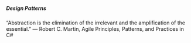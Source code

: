 ##### Design Patterns

“Abstraction is the elimination of the irrelevant and the amplification of the essential.” 
― Robert C. Martin, Agile Principles, Patterns, and Practices in C#



